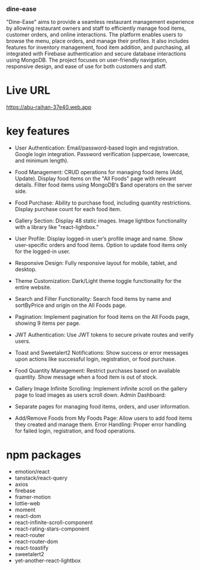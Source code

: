 ### dine-ease

"Dine-Ease" aims to provide a seamless restaurant management experience by allowing restaurant owners and staff to efficiently manage food items, customer orders, and online interactions. The platform enables users to browse the menu, place orders, and manage their profiles. It also includes features for inventory management, food item addition, and purchasing, all integrated with Firebase authentication and secure database interactions using MongoDB. The project focuses on user-friendly navigation, responsive design, and ease of use for both customers and staff.

# Live URL

https://abu-raihan-37e40.web.app

# key features

- User Authentication:
  Email/password-based login and registration.
  Google login integration.
  Password verification (uppercase, lowercase, and minimum length).

- Food Management:
  CRUD operations for managing food items (Add, Update).
  Display food items on the "All Foods" page with relevant details.
  Filter food items using MongoDB’s $and operators on the server side.

- Food Purchase:
  Ability to purchase food, including quantity restrictions.
  Display purchase count for each food item.

- Gallery Section:
  Display 48 static images.
  Image lightbox functionality with a library like "react-lightbox."

- User Profile:
  Display logged-in user’s profile image and name.
  Show user-specific orders and food items.
  Option to update food items only for the logged-in user.

- Responsive Design:
  Fully responsive layout for mobile, tablet, and desktop.

- Theme Customization:
  Dark/Light theme toggle functionality for the entire website.

- Search and Filter Functionality:
  Search food items by name and sortByPrice and origin on the All Foods page.

- Pagination:
  Implement pagination for food items on the All Foods page, showing 9 items per page.

- JWT Authentication:
  Use JWT tokens to secure private routes and verify users.

- Toast and Sweetalert2 Notifications:
  Show success or error messages upon actions like successful login, registration, or food purchase.

- Food Quantity Management:
  Restrict purchases based on available quantity.
  Show message when a food item is out of stock.

- Gallery Image Infinite Scrolling:
  Implement infinite scroll on the gallery page to load images as users scroll down.
  Admin Dashboard:

- Separate pages for managing food items, orders, and user information.

- Add/Remove Foods from My Foods Page:
  Allow users to add food items they created and manage them.
  Error Handling:
  Proper error handling for failed login, registration, and food operations.

# npm packages

- emotion/react
- tanstack/react-query
- axios
- firebase
- framer-motion
- lottie-web
- moment
- react-dom
- react-infinite-scroll-component
- react-rating-stars-component
- react-router
- react-router-dom
- react-toastify
- sweetalert2
- yet-another-react-lightbox
